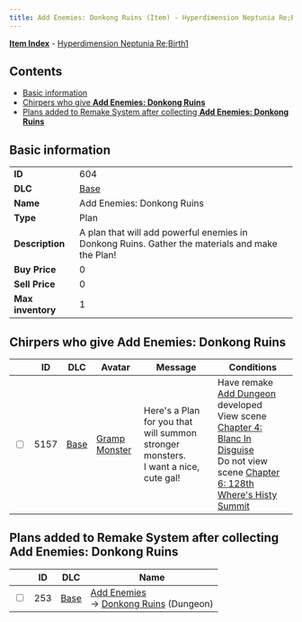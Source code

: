 ```yaml
---
title: Add Enemies: Donkong Ruins (Item) - Hyperdimension Neptunia Re;Birth1
---
```


[**Item Index**](/neptunia/rb1/item/index.html) - [Hyperdimension Neptunia Re;Birth1](/neptunia/rb1)

## Contents

- [Basic information](#basic-information)
- [Chirpers who give **Add Enemies: Donkong Ruins**](#chirpers-who-give-add-enemies-donkong-ruins)
- [Plans added to Remake System after collecting **Add Enemies: Donkong Ruins**](#plans-added-to-remake-system-after-collecting-add-enemies-donkong-ruins)
## Basic information

|   |   |
| -- | -- |
| **ID** | 604 |
| **DLC** | [Base](/neptunia/rb1/dlc/1-base.html) |
| **Name** | Add Enemies: Donkong Ruins |
| **Type** | Plan |
| **Description** | A plan that will add powerful enemies in Donkong Ruins. Gather the materials and make the Plan! |
| **Buy Price** | 0 |
| **Sell Price** | 0 |
| **Max inventory** | 1 |


## Chirpers who give **Add Enemies: Donkong Ruins**

|    | ID | DLC | Avatar | Message | Conditions |
| -- | -- | --- | ------ | ------- | ---------- |
| <input type="checkbox" id="rb1-chirper-event-1-5157" class="trackbox" /> | 5157 | [Base](/neptunia/rb1/dlc/1-base.html) | [Gramp Monster](/neptunia/rb1/undefined/1-243-gramp-monster.html) | Here's a Plan for you that will summon stronger monsters.<br />I want a nice, cute gal! | Have remake [Add Dungeon](/neptunia/rb1/remake/1-216-add-dungeon.html) developed<br />View scene [Chapter 4: Blanc In Disguise](/neptunia/rb1/scene/1-412-chapter-4-blanc-in-disguise.html)<br />Do not view scene [Chapter 6: 128th Where's Histy Summit](/neptunia/rb1/scene/1-601-chapter-6-128th-wheres-histy-summit.html) |


## Plans added to Remake System after collecting **Add Enemies: Donkong Ruins**

|    | ID | DLC | Name |
| -- | -- | --- | ---- |
| <input type="checkbox" id="rb1-remake-1-253" class="trackbox" /> | 253 | [Base](/neptunia/rb1/dlc/1-base.html) | [Add Enemies](/neptunia/rb1/remake/1-253-add-enemies.html)<br /> → [Donkong Ruins](/neptunia/rb1/dungeon/1-110-donkong-ruins.html) (Dungeon) |
